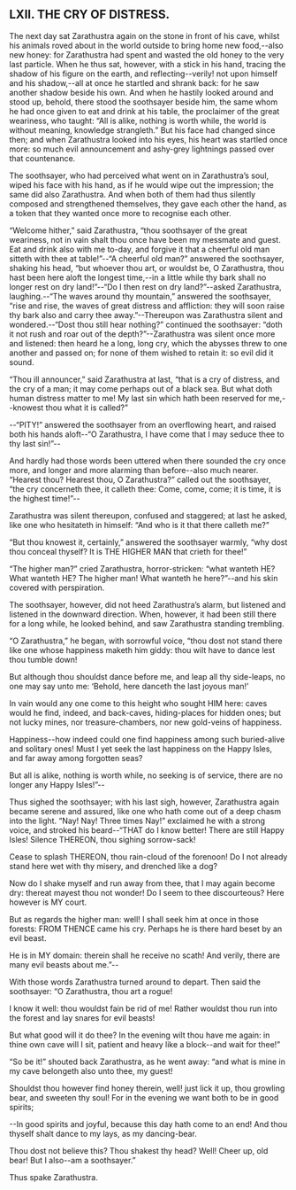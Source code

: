 ## LXII. THE CRY OF DISTRESS.

The next day sat Zarathustra again on the stone in front of his cave,
whilst his animals roved about in the world outside to bring home new
food,--also new honey: for Zarathustra had spent and wasted the old
honey to the very last particle. When he thus sat, however, with a
stick in his hand, tracing the shadow of his figure on the earth, and
reflecting--verily! not upon himself and his shadow,--all at once he
startled and shrank back: for he saw another shadow beside his own.
And when he hastily looked around and stood up, behold, there stood the
soothsayer beside him, the same whom he had once given to eat and drink
at his table, the proclaimer of the great weariness, who taught: “All is
alike, nothing is worth while, the world is without meaning, knowledge
strangleth.” But his face had changed since then; and when Zarathustra
looked into his eyes, his heart was startled once more: so much evil
announcement and ashy-grey lightnings passed over that countenance.

The soothsayer, who had perceived what went on in Zarathustra’s soul,
wiped his face with his hand, as if he would wipe out the impression;
the same did also Zarathustra. And when both of them had thus silently
composed and strengthened themselves, they gave each other the hand, as
a token that they wanted once more to recognise each other.

“Welcome hither,” said Zarathustra, “thou soothsayer of the great
weariness, not in vain shalt thou once have been my messmate and guest.
Eat and drink also with me to-day, and forgive it that a cheerful old
man sitteth with thee at table!”--“A cheerful old man?” answered the
soothsayer, shaking his head, “but whoever thou art, or wouldst be, O
Zarathustra, thou hast been here aloft the longest time,--in a little
while thy bark shall no longer rest on dry land!”--“Do I then rest
on dry land?”--asked Zarathustra, laughing.--“The waves around thy
mountain,” answered the soothsayer, “rise and rise, the waves of great
distress and affliction: they will soon raise thy bark also and carry
thee away.”--Thereupon was Zarathustra silent and wondered.--“Dost thou
still hear nothing?” continued the soothsayer: “doth it not rush and
roar out of the depth?”--Zarathustra was silent once more and listened:
then heard he a long, long cry, which the abysses threw to one another
and passed on; for none of them wished to retain it: so evil did it
sound.

“Thou ill announcer,” said Zarathustra at last, “that is a cry of
distress, and the cry of a man; it may come perhaps out of a black sea.
But what doth human distress matter to me! My last sin which hath been
reserved for me,--knowest thou what it is called?”

--“PITY!” answered the soothsayer from an overflowing heart, and raised
both his hands aloft--“O Zarathustra, I have come that I may seduce thee
to thy last sin!”--

And hardly had those words been uttered when there sounded the cry
once more, and longer and more alarming than before--also much nearer.
“Hearest thou? Hearest thou, O Zarathustra?” called out the soothsayer,
“the cry concerneth thee, it calleth thee: Come, come, come; it is time,
it is the highest time!”--

Zarathustra was silent thereupon, confused and staggered; at last he
asked, like one who hesitateth in himself: “And who is it that there
calleth me?”

“But thou knowest it, certainly,” answered the soothsayer warmly, “why
dost thou conceal thyself? It is THE HIGHER MAN that crieth for thee!”

“The higher man?” cried Zarathustra, horror-stricken: “what wanteth HE?
What wanteth HE? The higher man! What wanteth he here?”--and his skin
covered with perspiration.

The soothsayer, however, did not heed Zarathustra’s alarm, but listened
and listened in the downward direction. When, however, it had been still
there for a long while, he looked behind, and saw Zarathustra standing
trembling.

“O Zarathustra,” he began, with sorrowful voice, “thou dost not stand
there like one whose happiness maketh him giddy: thou wilt have to dance
lest thou tumble down!

But although thou shouldst dance before me, and leap all thy side-leaps,
no one may say unto me: ‘Behold, here danceth the last joyous man!’

In vain would any one come to this height who sought HIM here: caves
would he find, indeed, and back-caves, hiding-places for hidden ones;
but not lucky mines, nor treasure-chambers, nor new gold-veins of
happiness.

Happiness--how indeed could one find happiness among such buried-alive
and solitary ones! Must I yet seek the last happiness on the Happy
Isles, and far away among forgotten seas?

But all is alike, nothing is worth while, no seeking is of service,
there are no longer any Happy Isles!”--

Thus sighed the soothsayer; with his last sigh, however, Zarathustra
again became serene and assured, like one who hath come out of a deep
chasm into the light. “Nay! Nay! Three times Nay!” exclaimed he with a
strong voice, and stroked his beard--“THAT do I know better! There are
still Happy Isles! Silence THEREON, thou sighing sorrow-sack!

Cease to splash THEREON, thou rain-cloud of the forenoon! Do I not
already stand here wet with thy misery, and drenched like a dog?

Now do I shake myself and run away from thee, that I may again become
dry: thereat mayest thou not wonder! Do I seem to thee discourteous?
Here however is MY court.

But as regards the higher man: well! I shall seek him at once in those
forests: FROM THENCE came his cry. Perhaps he is there hard beset by an
evil beast.

He is in MY domain: therein shall he receive no scath! And verily, there
are many evil beasts about me.”--

With those words Zarathustra turned around to depart. Then said the
soothsayer: “O Zarathustra, thou art a rogue!

I know it well: thou wouldst fain be rid of me! Rather wouldst thou run
into the forest and lay snares for evil beasts!

But what good will it do thee? In the evening wilt thou have me again:
in thine own cave will I sit, patient and heavy like a block--and wait
for thee!”

“So be it!” shouted back Zarathustra, as he went away: “and what is mine
in my cave belongeth also unto thee, my guest!

Shouldst thou however find honey therein, well! just lick it up, thou
growling bear, and sweeten thy soul! For in the evening we want both to
be in good spirits;

--In good spirits and joyful, because this day hath come to an end! And
thou thyself shalt dance to my lays, as my dancing-bear.

Thou dost not believe this? Thou shakest thy head? Well! Cheer up, old
bear! But I also--am a soothsayer.”

Thus spake Zarathustra.




